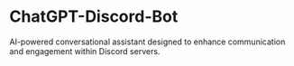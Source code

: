 # ChatGPT-Discord-Bot
AI-powered conversational assistant designed to enhance communication and engagement within Discord servers.
